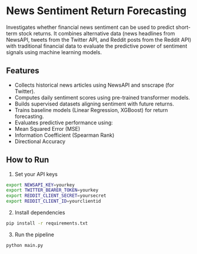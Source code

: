 # News Sentiment Return Forecasting

Investigates whether financial news sentiment can be used to predict short-term stock returns. It combines alternative data (news headlines from NewsAPI, tweets from the Twitter API, and Reddit posts from the Reddit API) with traditional financial data to evaluate the predictive power of sentiment signals using machine learning models.

## Features

- Collects historical news articles using NewsAPI and snscrape (for Twitter).
- Computes daily sentiment scores using pre-trained transformer models.
- Builds supervised datasets aligning sentiment with future returns.
- Trains baseline models (Linear Regression, XGBoost) for return forecasting.
- Evaluates predictive performance using:
- Mean Squared Error (MSE)
- Information Coefficient (Spearman Rank)
- Directional Accuracy

## How to Run

1. Set your API keys

```bash
export NEWSAPI_KEY=yourkey
export TWITTER_BEARER_TOKEN=yourkey
export REDDIT_CLIENT_SECRET=yoursecret
export REDDIT_CLIENT_ID=yourclientid
```

2. Install dependencies

```bash
pip install -r requirements.txt
```

3. Run the pipeline

```bash
python main.py
```